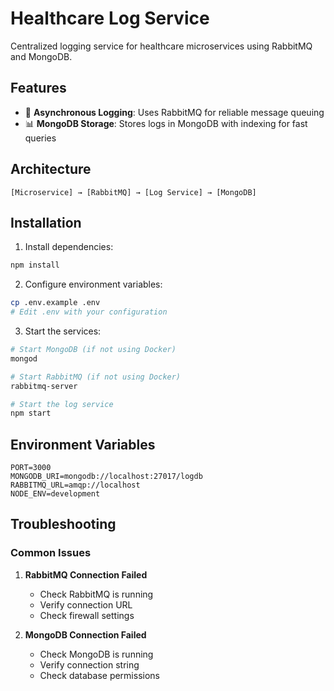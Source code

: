 # Healthcare Log Service

Centralized logging service for healthcare microservices using RabbitMQ and MongoDB.

## Features

- 🔄 **Asynchronous Logging**: Uses RabbitMQ for reliable message queuing
- 📊 **MongoDB Storage**: Stores logs in MongoDB with indexing for fast queries

## Architecture

```
[Microservice] → [RabbitMQ] → [Log Service] → [MongoDB]

```

## Installation

1. Install dependencies:
```bash
npm install
```

2. Configure environment variables:
```bash
cp .env.example .env
# Edit .env with your configuration
```

3. Start the services:
```bash
# Start MongoDB (if not using Docker)
mongod

# Start RabbitMQ (if not using Docker)
rabbitmq-server

# Start the log service
npm start
```

## Environment Variables

```
PORT=3000
MONGODB_URI=mongodb://localhost:27017/logdb
RABBITMQ_URL=amqp://localhost
NODE_ENV=development
```

## Troubleshooting

### Common Issues

1. **RabbitMQ Connection Failed**
   - Check RabbitMQ is running
   - Verify connection URL
   - Check firewall settings

2. **MongoDB Connection Failed**
   - Check MongoDB is running
   - Verify connection string
   - Check database permissions

